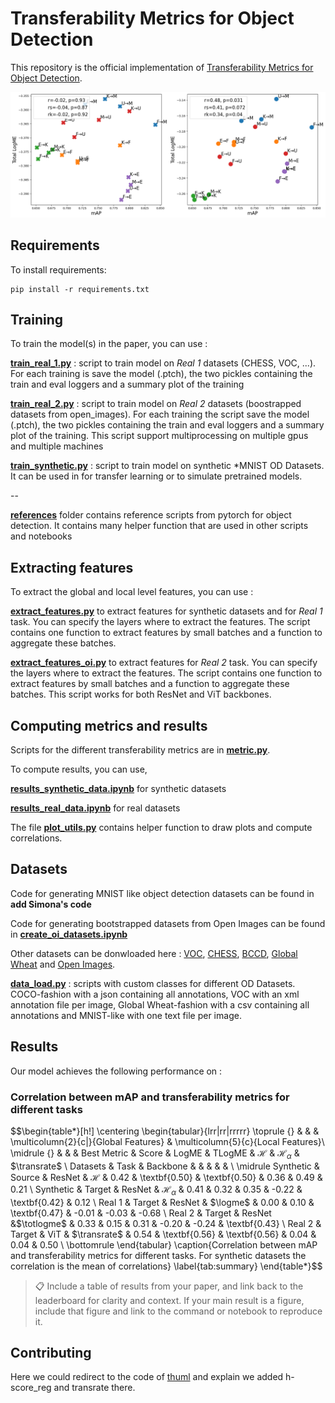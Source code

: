 # Transferability Metrics for Object Detection

This repository is the official implementation of [Transferability Metrics for Object Detection](https://arxiv.org/abs/todo). 

![](images/agg_logme.png)

## Requirements

To install requirements:

```setup
pip install -r requirements.txt
```


## Training

To train the model(s) in the paper,  you can use :

**[train_real_1.py](https://github.com/dataiku-research/transferability_metrics_for_object_detection/blob/main/train_real_1.py)** : script to train model on *Real 1* datasets (CHESS, VOC, ...). For each training is save the model (.ptch), the two pickles containing the train and eval loggers and a summary plot of the training

**[train_real_2.py](https://github.com/dataiku-research/transferability_metrics_for_object_detection/blob/main/train_real_2.py)** : script to train model on *Real 2* datasets (boostrapped datasets from open_images). For each training the script save the model (.ptch), the two pickles containing the train and eval loggers and a summary plot of the training. This script support multiprocessing on multiple gpus and multiple machines

**[train_synthetic.py](https://github.com/dataiku-research/transferability_metrics_for_object_detection/blob/main/train_synthetic.py)** : script to train model on synthetic *MNIST OD Datasets. It can be used in for transfer learning or to simulate pretrained models.

--

**[references](https://github.com/dataiku-research/transferability_metrics_for_object_detection/tree/main/references)** folder contains reference scripts from pytorch for object detection. It contains many helper function that are used in other scripts and notebooks


## Extracting features

To extract the global and local level features, you can use : 

**[extract_features.py](https://github.com/dataiku-research/transferability_metrics_for_object_detection/blob/main/extract_features.py)** to extract features for synthetic datasets and for *Real 1* task. You can specify the layers where to extract the features. The script contains one function
to extract features by small batches and a function to aggregate these batches.

**[extract_features_oi.py](https://github.com/dataiku-research/transferability_metrics_for_object_detection/blob/main/extract_features_oi.py)** to extract features for *Real 2* task. You can specify the layers where to extract the features. The script contains one function to extract features by small batches and a function to aggregate these batches. This script works for both ResNet and ViT backbones.


## Computing metrics and results

Scripts for the different transferability metrics are in **[metric.py](https://github.com/dataiku-research/transferability_metrics_for_object_detection/blob/main/metric.py)**.

To compute results, you can use,

**[results_synthetic_data.ipynb](https://github.com/dataiku-research/transferability_metrics_for_object_detection/blob/main/results_synthetic_data.ipynb)** for synthetic datasets

**[results_real_data.ipynb](https://github.com/dataiku-research/transferability_metrics_for_object_detection/blob/main/results_real_data.ipynb)** for real datasets

The file **[plot_utils.py](https://github.com/dataiku-research/transferability_metrics_for_object_detection/blob/main/plot_utils.py)** contains helper function to draw plots and compute correlations.

## Datasets

Code for generating MNIST like object detection datasets can be found in **add Simona's code**

Code for generating bootstrapped datasets from Open Images can be found in **[create_oi_datasets.ipynb](https://github.com/dataiku-research/transferability_metrics_for_object_detection/blob/main/create_oi_datasets.ipynb)**

Other datasets can be donwloaded here : [VOC](http://host.robots.ox.ac.uk/pascal/VOC/), [CHESS](https://public.roboflow.com/object-detection/chess-full), 
[BCCD](https://www.tensorflow.org/datasets/catalog/bccd), [Global Wheat](https://www.kaggle.com/c/global-wheat-detection) and [Open Images](https://storage.googleapis.com/openimages/web/index.html).

**[data_load.py](https://github.com/dataiku-research/transferability_metrics_for_object_detection/blob/main/data_load.py)** : scripts with custom classes for different OD Datasets. COCO-fashion with a json containing all annotations, VOC with an xml annotation file per image, Global Wheat-fashion with a csv containing all annotations and MNIST-like with one text file per image.

## Results

Our model achieves the following performance on :

### Correlation between mAP and transferability metrics for different tasks

$$\begin{table*}[h!]
    \centering
    \begin{tabular}{lrr|rr|rrrrr}
        \toprule
        {} &     & &  \multicolumn{2}{c|}{Global Features} & \multicolumn{5}{c}{Local Features}\\
        \midrule
        {} &     & & Best Metric & Score & LogME & TLogME & $\mathcal{H}$ & $\mathcal{H}_{\alpha}$ & $\transrate$  \\
         Datasets & Task    & Backbone &  &             &         &          &           \\
         \midrule
         Synthetic & Source & ResNet    & $\mathcal{H}$  &      0.42 &    \textbf{0.50} &       \textbf{0.50} &    0.36 &     0.49 &      0.21 \\
         Synthetic & Target & ResNet     & $\mathcal{H}_\alpha$  &      0.41 &    0.32 &        0.35 &    -0.22 &     \textbf{0.42} &      0.12 \\
         Real 1 & Target  & ResNet   & $\logme$    &      0.00 &  0.10 &       \textbf{0.47} &   -0.01 &    -0.03 &     -0.68 \\
         Real 2  & Target   & ResNet  &$\totlogme$    &       0.33 &     0.15 &        0.31 &   -0.20 &    -0.24 &      \textbf{0.43} \\
         Real 2 & Target & ViT  & $\transrate$      &     0.54 &  \textbf{0.56}  &       \textbf{0.56} &    0.04 &     0.04 &      0.50 \\
         \bottomrule
        \end{tabular}
    \caption{Correlation between mAP and transferability metrics for different tasks. For synthetic datasets the correlation is the mean of correlations}
    \label{tab:summary}
\end{table*}$$



>📋  Include a table of results from your paper, and link back to the leaderboard for clarity and context. If your main result is a figure, include that figure and link to the command or notebook to reproduce it. 


## Contributing

Here we could redirect to the code of [thuml](https://github.com/thuml/Transfer-Learning-Library) and explain we added h-score_reg and transrate there. 
